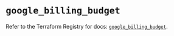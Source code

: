 # `google_billing_budget`

Refer to the Terraform Registry for docs: [`google_billing_budget`](https://registry.terraform.io/providers/hashicorp/google/6.11.2/docs/resources/billing_budget).
